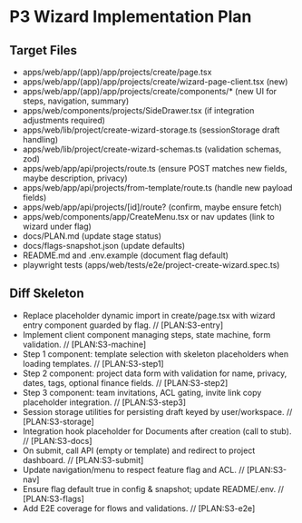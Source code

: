 # P3 Wizard Implementation Plan

## Target Files
- apps/web/app/(app)/app/projects/create/page.tsx
- apps/web/app/(app)/app/projects/create/wizard-page-client.tsx (new)
- apps/web/app/(app)/app/projects/create/components/* (new UI for steps, navigation, summary)
- apps/web/components/projects/SideDrawer.tsx (if integration adjustments required)
- apps/web/lib/project/create-wizard-storage.ts (sessionStorage draft handling)
- apps/web/lib/project/create-wizard-schemas.ts (validation schemas, zod)
- apps/web/app/api/projects/route.ts (ensure POST matches new fields, maybe description, privacy)
- apps/web/app/api/projects/from-template/route.ts (handle new payload fields)
- apps/web/app/api/projects/[id]/route? (confirm, maybe ensure fetch)
- apps/web/components/app/CreateMenu.tsx or nav updates (link to wizard under flag)
- docs/PLAN.md (update stage status)
- docs/flags-snapshot.json (update defaults)
- README.md and .env.example (document flag default)
- playwright tests (apps/web/tests/e2e/project-create-wizard.spec.ts)

## Diff Skeleton
- Replace placeholder dynamic import in create/page.tsx with wizard entry component guarded by flag. // [PLAN:S3-entry]
- Implement client component managing steps, state machine, form validation. // [PLAN:S3-machine]
- Step 1 component: template selection with skeleton placeholders when loading templates. // [PLAN:S3-step1]
- Step 2 component: project data form with validation for name, privacy, dates, tags, optional finance fields. // [PLAN:S3-step2]
- Step 3 component: team invitations, ACL gating, invite link copy placeholder integration. // [PLAN:S3-step3]
- Session storage utilities for persisting draft keyed by user/workspace. // [PLAN:S3-storage]
- Integration hook placeholder for Documents after creation (call to stub). // [PLAN:S3-docs]
- On submit, call API (empty or template) and redirect to project dashboard. // [PLAN:S3-submit]
- Update navigation/menu to respect feature flag and ACL. // [PLAN:S3-nav]
- Ensure flag default true in config & snapshot; update README/.env. // [PLAN:S3-flags]
- Add E2E coverage for flows and validations. // [PLAN:S3-e2e]
